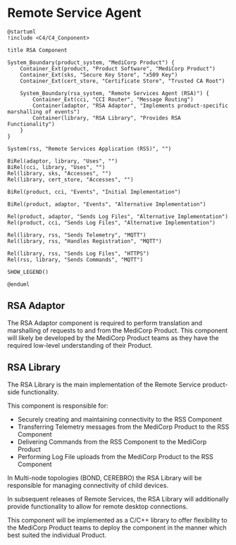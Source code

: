 
# Remote Service Agent

```plantuml
@startuml
!include <C4/C4_Conponent>

title RSA Component

System_Boundary(product_system, "MediCorp Product") {
    Container_Ext(product, "Product Software", "MediCorp Product")
    Container_Ext(sks, "Secure Key Store", "x509 Key")
    Container_Ext(cert_store, "Certificate Store", "Trusted CA Root")

    System_Boundary(rsa_system, "Remote Services Agent (RSA)") {
        Container_Ext(cci, "CCI Router", "Message Routing")
        Container(adaptor, "RSA Adaptor", "Implements product-specific marshalling of events")
        Container(library, "RSA Library", "Provides RSA Functionality")        
    }
}

System(rss, "Remote Services Application (RSS)", "")

BiRel(adaptor, library, "Uses", "")
BiRel(cci, library, "Uses", "")
Rel(library, sks, "Accesses", "")
Rel(library, cert_store, "Accesses", "")

BiRel(product, cci, "Events", "Initial Implementation")

BiRel(product, adaptor, "Events", "Alternative Implementation")

Rel(product, adaptor, "Sends Log Files", "Alternative Implementation")
Rel(product, cci, "Sends Log Files", "Alternative Implementation")

Rel(library, rss, "Sends Telemetry", "MQTT")
Rel(library, rss, "Handles Registration", "MQTT")

Rel(library, rss, "Sends Log Files", "HTTPS")
Rel(rss, library, "Sends Commands", "MQTT")

SHOW_LEGEND()

@enduml

```

## RSA Adaptor

The RSA Adaptor component is required to perform translation and marshalling of requests to and from the MediCorp Product.  This component will likely be developed by the MediCorp Product teams as they have the required low-level understanding of their Product.

## RSA Library

The RSA Library is the main implementation of the Remote Service product-side functionality.

This component is responsible for:

- Securely creating and maintaining connectivity to the RSS Component
- Transferring Telemetry messages from the MediCorp Product to the RSS Component
- Delivering Commands from the RSS Component to the MediCorp Product
- Performing Log File uploads from the MediCorp Product to the RSS Component

In Multi-node topologies (BOND, CEREBRO) the RSA Library will be responsible for managing connectivity of child devices.

In subsequent releases of Remote Services, the RSA Library will additionally provide functionality to allow for remote desktop connections.

This component will be implemented as a C/C++ library to offer flexibility to the MediCorp Product teams to deploy the component in the manner which best suited the individual Product.
